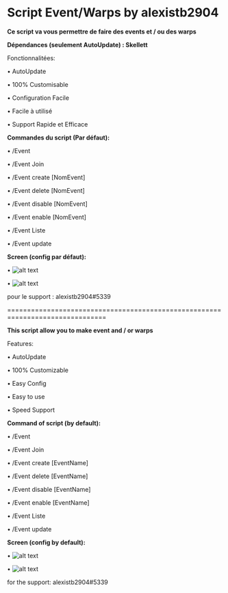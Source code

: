 # Script Event/Warps by alexistb2904

**Ce script va vous permettre de faire des events et / ou des warps**

**Dépendances (seulement AutoUpdate) : Skellett**

Fonctionnalitées:

• AutoUpdate

• 100% Customisable

• Configuration Facile

• Facile à utilisé

• Support Rapide et Efficace


**Commandes du script (Par défaut):**

• /Event

• /Event Join

• /Event create [NomEvent]

• /Event delete [NomEvent]

• /Event disable [NomEvent]

• /Event enable [NomEvent]

• /Event Liste

• /Event update


**Screen (config par défaut):**

• ![alt text](https://i.ibb.co/LRKP1rg/Screenshot-1.png)

• ![alt text](https://i.ibb.co/LtBqqff/Screenshot-2.png)

pour le support : alexistb2904#5339

===============================================================================

**This script allow you to make event and / or warps**

Features:

• AutoUpdate

• 100% Customizable

• Easy Config

• Easy to use

• Speed Support


**Command of script (by default):**

• /Event

• /Event Join

• /Event create [EventName]

• /Event delete [EventName]

• /Event disable [EventName]

• /Event enable [EventName]

• /Event Liste

• /Event update


**Screen (config by default):**

• ![alt text](https://i.ibb.co/LRKP1rg/Screenshot-1.png)

• ![alt text](https://i.ibb.co/LtBqqff/Screenshot-2.png)

for the support: alexistb2904#5339
